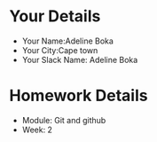 <!--

The title for your pull request should be made in this format

CITY CLASS_NO - FIRST_NAME LAST_NAME - MODULE - WEEK_NO

For example,

London Class 7 - Chris Owen - HTMl/CSS - Week 1

-->

# Your Details

- Your Name:Adeline Boka
- Your City:Cape town
- Your Slack Name: Adeline Boka

# Homework Details

- Module: Git and github
- Week: 2
